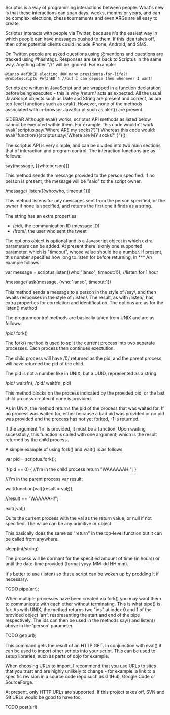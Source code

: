 
Scriptus is a way of programming interactions between people. What's new is that these interactions can span days, weeks, months or years, and can be complex: elections, chess tournaments and even ARGs are all easy to create.

Scriptus interacts with people via Twitter, because it's the easiest way in which people can have messages pushed to them. If this idea takes off, then other potential clients could include iPhone, Android, and SMS.

On Twitter, people are asked questions using @mentions and questions are tracked using #hashtags. Responses are sent back to Scriptus in the same way. Anything after "//" will be ignored. For example:

```
@ianso #ef3hED electing HOW many presidents-for-life?!
@robotoscriptu #ef3hED 4 //but I can depose them whenever I want!
```

Scripts are written in JavaScript and are wrapped in a function declaration before being executed - this is why /return/ acts as expected. All the usual JavaScript objects such as Date and String are present and correct, as are top-level functions such as eval(). However, none of the methods associated with in-browser JavaScript such as alert() are present. 

SIDEBAR
Although eval() works, scriptus API methods as listed below cannot be executed within them. For example, this code wouldn't work:
eval("scriptus.say('Where ARE my socks?')")
Whereas this code would:
eval("function(){scriptus.say('Where are MY socks?';}")();

The scriptus API is very simple, and can be divided into two main sections, that of interaction and program control. The interaction functions are as follows:

say(message, [{who:person}])

This method sends the message provided to the person specified. If no person is present, the message will be "said" to the script owner.

/message/ listen([{who:who, timeout:1}])

This method listens for any messages sent from the person specified, or the owner if none is specified, and returns the first one it finds as a string.

The string has an extra properties: 
 * /cid/, the communication ID (message ID)
 * /from/, the user who sent the tweet
 
The options object is optional and is a Javascript object in which extra parameters can be added. At present there is only one supported parameter, which is "timeout", whose value should be a number. If present, this number specifies how long to listen for before returning, in *** An example follows:

var message = scriptus.listen({who:"ianso", timeout:1}); //listen for 1 hour

/message/ ask(message, {who:"ianso", timeout:1})

This method sends a message to a person in the style of /say/, and then awaits responses in the style of /listen/. The result, as with /listen/, has extra properties for correlation and identification. The options are as for the listen() method

The program control methods are basically taken from UNIX and are as follows:

/pid/ fork()

The fork() method is used to split the current process into two separate processes. Each process then continues exectution.

The child process will have /0/ returned as the pid, and the parent process will have returned the pid of the child.

The pid is not a number like in UNIX, but a UUID, represented as a string.

/pid/ wait(fn), /pid/ wait(fn, pid)

This method blocks on the process indicated by the provided pid, or the last child process created if none is provided.

As in UNIX, the method returns the pid of the process that was waited for. If no process was waited for, either because a bad pid was provided or no pid was provided and the process has not yet forked, -1 is returned.

If the argument 'fn' is provided, it must be a function. Upon waiting sucessfully, this function is called with one argument, which is the result returned by the child process.

A simple example of using fork() and wait() is as follows:

var pid = scriptus.fork();

if(pid == 0) {
	//I'm in the child process
	return "WAAAAAAH!";
}

//I'm in the parent process
var result;

wait(function(val){result = val;});

//result == "WAAAAAH!";

exit([val])

Quits the current process with the val as the return value, or null if not specified. The value can be any primitive or object.

This basically does the same as "return" in the top-level function but it can be called from anywhere.

sleep(int/string)

The process will lie dormant for the specified amount of time (in hours) or until the date-time provided (format yyyy-MM-dd HH:mm).

It's better to use (listen) so that a script can be woken up by prodding it if necessary.

TODO pipe(arr);

When multiple processes have been created via fork() you may want them to communicate with each other without terminating. This is what pipe() is for. As with UNIX, the method returns two "ids" at index 0 and 1 of the provided object 'arr', respresenting the start and end of the pipe respectively. The ids can then be used in the methods say() and listen() above in the 'person' parameter.

TODO get(url);

This command gets the result of an HTTP GET. In conjunction with eval() it can be used to import other scripts into your script. This can be used to setup libraries, such as parts of dojo for example.

When choosing URLs to import, I recommend that you use URLs to sites that you trust and are highly unlikely to change - for example, a link to a specific revision in a source code repo such as GitHub, Google Code or SourceForge.

At present, only HTTP URLs are supported. If this project takes off, SVN and Git URLs would be good to have too.

TODO post(url)


